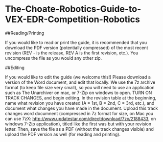 # The-Choate-Robotics-Guide-to-VEX-EDR-Competition-Robotics

##Reading/Printing

If you would like to read or print the guide, it is recommended that you download the PDF version (potentially compressed) of the most recent revision (REV - is the release, REV A is the first revision, etc.). You uncompress the file as you would any other zip.

##Editing

If you would like to edit the guide (we welcome this!) Please download a version of the Word document, and edit that locally. We use the 7z archive format (to keep file size very small), so you will need to use an application such as The Unarchiver on mac, or 7-Zip on windows to open. 
TURN ON TRACK CHANGES, and begin editing. In the revision table at the beginning, name what revision you have created (A = 1st, B = 2nd, C = 3rd, etc.), and document what changes you have made in the document. Upload this track changes word documnent (compressed in 7z format for size, on Mac you can use 7zX: http://www.updatestar.com/directdownload/7zx/2188433, on windows 7-Zip application), titled like the first was but with your revision letter. Then, save the file as a PDF (without the track changes visible) and upload the PDF version as well (for reading and printing).

